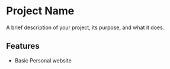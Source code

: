 # Project Name

A brief description of your project, its purpose, and what it does.

## Features

- Basic Personal website
